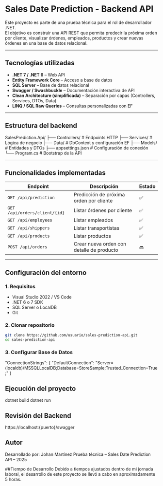 # Sales Date Prediction - Backend API

Este proyecto es parte de una prueba técnica para el rol de desarrollador .NET.  
El objetivo es construir una API REST que permita predecir la próxima orden por cliente, visualizar órdenes, empleados, productos y crear nuevas órdenes en una base de datos relacional.

---

## Tecnologías utilizadas

- **.NET 7 / .NET 6** – Web API
- **Entity Framework Core** – Acceso a base de datos
- **SQL Server** – Base de datos relacional
- **Swagger / Swashbuckle** – Documentación interactiva de API
- **Clean Architecture (simplificada)** – Separación por capas (Controllers, Services, DTOs, Data)
- **LINQ / SQL Raw Queries** – Consultas personalizadas con EF

---

## Estructura del backend

SalesPrediction.Api/
├── Controllers/ # Endpoints HTTP
├── Services/ # Lógica de negocio
├── Data/ # DbContext y configuración EF
├── Models/ # Entidades y DTOs
├── appsettings.json # Configuración de conexión
└── Program.cs # Bootstrap de la API



---

## Funcionalidades implementadas

| Endpoint                          | Descripción                                      | Estado |
|----------------------------------|--------------------------------------------------|--------|
| `GET /api/prediction`            | Predicción de próxima orden por cliente         | ✅     |
| `GET /api/orders/client/{id}`    | Listar órdenes por cliente                      | ✅     |
| `GET /api/employees`             | Listar empleados                                | ✅     |
| `GET /api/shippers`              | Listar transportistas                           | ✅     |
| `GET /api/products`              | Listar productos                                | ✅     |
| `POST /api/orders`               | Crear nueva orden con detalle de producto       | 🔜     |

---

## Configuración del entorno

### 1. Requisitos

- Visual Studio 2022 / VS Code
- .NET 6 o 7 SDK
- SQL Server o LocalDB
- Git

### 2. Clonar repositorio

```bash
git clone https://github.com/usuario/sales-prediction-api.git
cd sales-prediction-api
```

### 3. Configurar Base de Datos

"ConnectionStrings": {
  "DefaultConnection": "Server=(localdb)\\MSSQLLocalDB;Database=StoreSample;Trusted_Connection=True;"
}

## Ejecución del proyecto

dotnet build
dotnet run

## Revisión del Backend

https://localhost:{puerto}/swagger

## Autor
Desarrollado por: Johan Martínez
Prueba técnica – Sales Date Prediction API – 2025

##Tiempo de Desarrollo
Debido a tiempos ajustados dentro de mi jornada laboral, el desarrollo de este proyecto se llevó a cabo en aproximadamente 5 horas.



